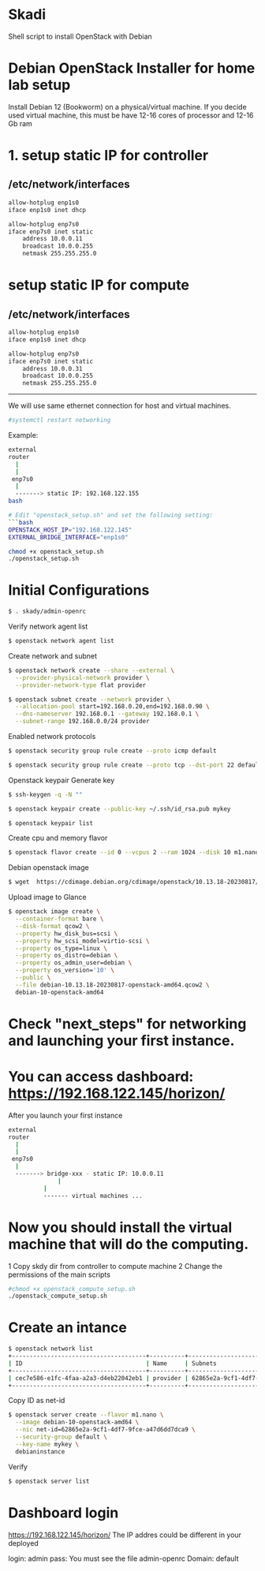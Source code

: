 # Skadi
Shell script to install OpenStack with Debian

# Debian OpenStack Installer for home lab setup

Install Debian 12 (Bookworm) on a physical/virtual machine.
If you decide used virtual machine, this must be have 12-16 cores of processor and 12-16 Gb ram


# 1. setup static IP for controller

/etc/network/interfaces
-------------------------------
```bash
allow-hotplug enp1s0  
iface enp1s0 inet dhcp 

allow-hotplug enp7s0  
iface enp7s0 inet static  
    address 10.0.0.11  
    broadcast 10.0.0.255  
    netmask 255.255.255.0
```


# setup static IP for compute

/etc/network/interfaces
-------------------------------
```bash
allow-hotplug enp1s0
iface enp1s0 inet dhcp 

allow-hotplug enp7s0
iface enp7s0 inet static
    address 10.0.0.31
    broadcast 10.0.0.255
    netmask 255.255.255.0
```
--------------------------------
We will use same ethernet connection for host and virtual machines.
```bash
#systemctl restart networking
```
Example:
```bash
external
router
  |
  |
 enp7s0
  |
  -------> static IP: 192.168.122.155
bash

# Edit "openstack_setup.sh" and set the following setting:
```bash
OPENSTACK_HOST_IP="192.168.122.145"
EXTERNAL_BRIDGE_INTERFACE="enp1s0"
```

```bash
chmod +x openstack_setup.sh
./openstack_setup.sh
```

# Initial Configurations

```bash
$ . skady/admin-openrc
```

Verify network agent list

```bash
$ openstack network agent list
```

Create network and subnet
```bash
$ openstack network create --share --external \
  --provider-physical-network provider \
  --provider-network-type flat provider
```
```bash
$ openstack subnet create --network provider \
  --allocation-pool start=192.168.0.20,end=192.168.0.90 \
  --dns-nameserver 192.168.0.1 --gateway 192.168.0.1 \
  --subnet-range 192.168.0.0/24 provider
```

Enabled network protocols
```bash
$ openstack security group rule create --proto icmp default
```
```bash
$ openstack security group rule create --proto tcp --dst-port 22 default
```

Openstack keypair
Generate key
```bash
$ ssh-keygen -q -N ""
```
```bash
$ openstack keypair create --public-key ~/.ssh/id_rsa.pub mykey
```
```bash
$ openstack keypair list
```

Create cpu and memory flavor
```bash
$ openstack flavor create --id 0 --vcpus 2 --ram 1024 --disk 10 m1.nano
```

Debian openstack image
```bash
$ wget  https://cdimage.debian.org/cdimage/openstack/10.13.18-20230817/debian-10.13.18-20230817-openstack-amd64.qcow2
```

Upload image to Glance
```bash
$ openstack image create \
  --container-format bare \
  --disk-format qcow2 \
  --property hw_disk_bus=scsi \
  --property hw_scsi_model=virtio-scsi \
  --property os_type=linux \
  --property os_distro=debian \
  --property os_admin_user=debian \
  --property os_version='10' \
  --public \
  --file debian-10.13.18-20230817-openstack-amd64.qcow2 \
  debian-10-openstack-amd64
```

# Check "next_steps" for networking and launching your first instance.

# You can access dashboard: https://192.168.122.145/horizon/
After you launch your first instance

```bash
external
router
  |
  |
 enp7s0
  |
  -------> bridge-xxx - static IP: 10.0.0.11
              |
	      |
	      ------- virtual machines ...
```
# Now you should install the virtual machine that will do the computing.
1 Copy skdy dir from controller to compute machine
2 Change the permissions of the main scripts

```bash
#chmod +x openstack_compute_setup.sh
./openstack_compute_setup.sh
```

# Create an intance
```bash
$ openstack network list
+--------------------------------------+----------+--------------------------------------+
| ID                                   | Name     | Subnets                              |
+--------------------------------------+----------+--------------------------------------+
| cec7e586-e1fc-4faa-a2a3-d4eb22042eb1 | provider | 62865e2a-9cf1-4df7-9fce-a47d6dd7dca9 |
+--------------------------------------+----------+--------------------------------------+
```
Copy ID as net-id
```bash
$ openstack server create --flavor m1.nano \
  --image debian-10-openstack-amd64 \
  --nic net-id=62865e2a-9cf1-4df7-9fce-a47d6dd7dca9 \
  --security-group default \
  --key-name mykey \
  debianinstance
```

Verify
```bash
$ openstack server list
```

# Dashboard login

https://192.168.122.145/horizon/
The IP addres could be different in your deployed

login: admin
pass: You must see the file admin-openrc
Domain: default
